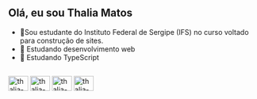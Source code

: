 ## Olá, eu sou Thalia Matos

- 🔭Sou estudante do Instituto Federal de Sergipe (IFS) no curso voltado para construção de sites.
- 🌱 Estudando desenvolvimento web  
- 👯 Estudando TypeScript 
##
<div>
  <img align="center" alt="thalia-css" height="30" width="40" src="https://cdn.jsdelivr.net/gh/devicons/devicon@latest/icons/css3/css3-original.svg" />
  <img align="center" alt="thalia-css" height="30" width="40" src="https://cdn.jsdelivr.net/gh/devicons/devicon@latest/icons/html5/html5-original.svg" />
  <img align="center" alt="thalia-css" height="30" width="40" src="https://cdn.jsdelivr.net/gh/devicons/devicon@latest/icons/javascript/javascript-original.svg" />
  <img align="center" alt="thalia-css" height="30" width="40" src="https://cdn.jsdelivr.net/gh/devicons/devicon@latest/icons/typescript/typescript-original.svg" />          
</div>

